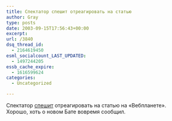 ```yaml
---
title: Спектатор спешит отреагировать на статью
author: Gray
type: posts
date: 2003-09-15T17:56:43+00:00
excerpt:
url: /3840
dsq_thread_id:
  - 2164619450
esml_socialcount_LAST_UPDATED:
  - 1497244205
essb_cache_expire:
  - 1616599624
categories:
  - Uncategorized

---
```








Спектатор <a href="http://register.spectator.ru/16.09.2003/3" target="_blank">спешит</a> отреагировать на статью на &#171;Вебпланете&#187;.  
Хорошо, хоть о новом Бате вовремя сообщил.